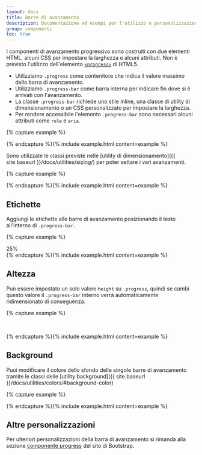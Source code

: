 ```yaml
---
layout: docs
title: Barre di avanzamento
description: Documentazione ed esempi per l'utilizzo e personalizzazione delle barre di avanzamento.
group: componenti
toc: true
---
```


I componenti di avanzamento progressivo sono costruiti con due elementi HTML, alcuni CSS per impostare la larghezza e alcuni attributi. Non è previsto l'utilizzo dell'elemento [`<progress>`](https://developer.mozilla.org/en-US/docs/Web/HTML/Element/progress) di HTML5.

- Utilizziamo `.progress` come contenitore che indica il valore massimo della barra di avanzamento.
- Utilizziamo `.progress-bar` come barra interna per indicare fin dove si è arrivati con l'avanzamento.
- La classe `.progress-bar` richiede uno stile inline, una classe di utility di dimensionamento o un CSS personalizzato per impostare la larghezza.
- Per rendere accessibile l'elemento `.progress-bar` sono necessari alcuni attributi come `role` e `aria`.

{% capture example %}
<div class="progress">
  <div class="progress-bar" role="progressbar" aria-valuenow="0" aria-valuemin="0" aria-valuemax="100"></div>
</div>
<div class="progress">
  <div class="progress-bar" role="progressbar" style="width: 25%" aria-valuenow="25" aria-valuemin="0" aria-valuemax="100"></div>
</div>
<div class="progress">
  <div class="progress-bar" role="progressbar" style="width: 50%" aria-valuenow="50" aria-valuemin="0" aria-valuemax="100"></div>
</div>
<div class="progress">
  <div class="progress-bar" role="progressbar" style="width: 75%" aria-valuenow="75" aria-valuemin="0" aria-valuemax="100"></div>
</div>
<div class="progress">
  <div class="progress-bar" role="progressbar" style="width: 100%" aria-valuenow="100" aria-valuemin="0" aria-valuemax="100"></div>
</div>
{% endcapture %}{% include example.html content=example %}

Sono utilizzate le classi previste nelle [utility di dimensionamento]({{ site.baseurl }}/docs/utilities/sizing/) per poter settare i vari avanzamenti.

{% capture example %}
<div class="progress">
  <div class="progress-bar w-75" role="progressbar" aria-valuenow="75" aria-valuemin="0" aria-valuemax="100"></div>
</div>
{% endcapture %}{% include example.html content=example %}

## Etichette

Aggiungi le etichette alle barre di avanzamento posizionando il testo all'interno di `.progress-bar`.

{% capture example %}
<div class="progress">
  <div class="progress-bar" role="progressbar" style="width: 25%;" aria-valuenow="25" aria-valuemin="0" aria-valuemax="100">25%</div>
</div>
{% endcapture %}{% include example.html content=example %}

## Altezza

Può essere impostato un solo valore `height` su `.progress`, quindi se cambi questo valore il `.progress-bar` interno verrà automaticamente ridimensionato di conseguenza.

{% capture example %}
<div class="progress" style="height: 1px;">
  <div class="progress-bar" role="progressbar" style="width: 25%;" aria-valuenow="25" aria-valuemin="0" aria-valuemax="100"></div>
</div>
<div class="progress" style="height: 10px;">
  <div class="progress-bar" role="progressbar" style="width: 25%;" aria-valuenow="25" aria-valuemin="0" aria-valuemax="100"></div>
</div>
<div class="progress" style="height: 20px;">
  <div class="progress-bar" role="progressbar" style="width: 25%;" aria-valuenow="25" aria-valuemin="0" aria-valuemax="100"></div>
</div>
{% endcapture %}{% include example.html content=example %}

## Background

Puoi modificare il colore dello sfondo delle singole barre di avanzamento tramite le classi delle [utility background]({{ site.baseurl }}/docs/utilities/colors/#background-color)

{% capture example %}
<div class="progress">
  <div class="progress-bar bg-success" role="progressbar" style="width: 25%" aria-valuenow="25" aria-valuemin="0" aria-valuemax="100"></div>
</div>
<div class="progress">
  <div class="progress-bar bg-info" role="progressbar" style="width: 50%" aria-valuenow="50" aria-valuemin="0" aria-valuemax="100"></div>
</div>
<div class="progress">
  <div class="progress-bar bg-warning" role="progressbar" style="width: 75%" aria-valuenow="75" aria-valuemin="0" aria-valuemax="100"></div>
</div>
<div class="progress">
  <div class="progress-bar bg-danger" role="progressbar" style="width: 100%" aria-valuenow="100" aria-valuemin="0" aria-valuemax="100"></div>
</div>
{% endcapture %}{% include example.html content=example %}

## Altre personalizzazioni

Per ulteriori personalizzazioni della barra di avanzamento si rimanda alla sezione [componente progress](https://getbootstrap.com/docs/4.0/components/progress/) del sito di Bootstrap.
